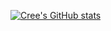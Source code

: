 [![Cree's GitHub stats](https://github-readme-stats.vercel.app/api?username=cloggy45)](https://github.com/cloggy45/github-readme-stats)
